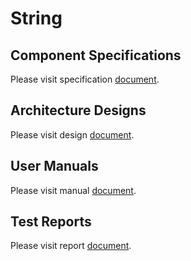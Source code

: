 # String

## Component Specifications

Please visit specification [document](./specs/string.md).

## Architecture Designs

Please visit design [document](./designs/string.md).

## User Manuals

Please visit manual [document](./manuals/string.md).

## Test Reports

Please visit report [document](./reports/string.md).

